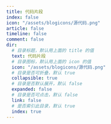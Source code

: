```yaml
---
title: 代码片段
index: false
icon: "/assets/blogicons/源代码.png"
article: false
timeline: false
comment: false
dir:
  # 目录标题，默认用上面的 title 的值
  text: 代码片段
  # 目录图标，默认用上面的 icon 的值
  icon: "/assets/blogicons/源代码.png"
  # 目录是否可折叠，默认 true
  collapsible: true
  # 目录是否默认展开，默认 false
  expanded: false
  # 目录是否可点击，默认 false
  link: false
  # 是否索引此目录，默认 true
  index: true
---
```


<div class="catalog-display-container">
  <Catalog hideHeading />
</div>
